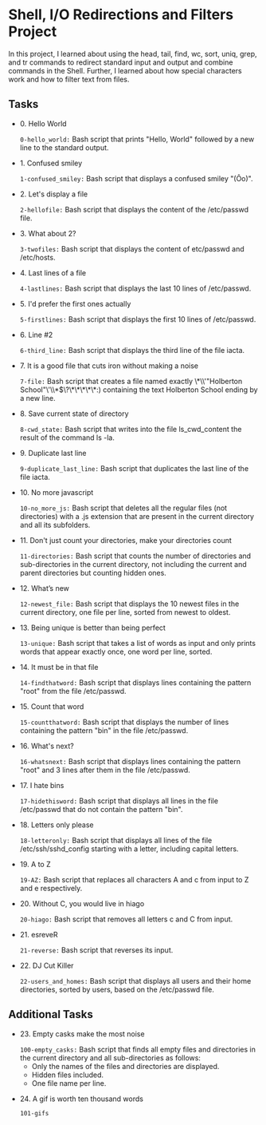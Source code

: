  <h1>Shell, I/O Redirections and Filters Project</h1>
  <p>In this project, I learned about using the head, tail, find, wc, sort, uniq, grep, and tr commands to redirect standard input and output and combine commands in the Shell. Further, I learned about how special characters work and how to filter text from files.</p>
  <h2>Tasks</h2>
  <ul>
    <li>
      <p>0. Hello World</p>
      <code>0-hello_world:</code> Bash script that prints "Hello, World" followed by a new line to the standard output.
    </li>
    <li>
      <p>1. Confused smiley</p>
      <code>1-confused_smiley:</code> Bash script that displays a confused smiley "(Ôo)".
    </li>
    <li>
      <p>2. Let's display a file</p>
      <code>2-hellofile:</code> Bash script that displays the content of the /etc/passwd file.
    </li>
    <li>
      <p>3. What about 2?</p>
      <code>3-twofiles:</code> Bash script that displays the content of etc/passwd and /etc/hosts.
    </li>
    <li>
      <p>4. Last lines of a file</p>
      <code>4-lastlines:</code> Bash script that displays the last 10 lines of /etc/passwd.
    </li>
    <li>
      <p>5. I'd prefer the first ones actually</p>
      <code>5-firstlines:</code> Bash script that displays the first 10 lines of /etc/passwd.
    </li>
    <li>
      <p>6. Line #2</p>
      <code>6-third_line:</code> Bash script that displays the third line of the file iacta.
    </li>
    <li>
      <p>7. It is a good file that cuts iron without making a noise</p>
      <code>7-file:</code> Bash script that creates a file named exactly \*\\'"Holberton School"\'\\*$\?\*\*\*\*\*:) containing the text Holberton School ending by a new line.
    </li>
    <li>
      <p>8. Save current state of directory</p>
      <code>8-cwd_state:</code> Bash script that writes into the file ls_cwd_content the result of the command ls -la.
    </li>
    <li>
      <p>9. Duplicate last line</p>
      <code>9-duplicate_last_line:</code> Bash script that duplicates the last line of the file iacta.
    </li>
    <li>
      <p>10. No more javascript</p>
      <code>10-no_more_js:</code> Bash script that deletes all the regular files (not directories) with a .js extension that are present in the current directory and all its subfolders.
    </li>
    <li>
      <p>11. Don't just count your directories, make your directories count</p>
      <code>11-directories:</code> Bash script that counts the number of directories and sub-directories in the current directory, not including the current and parent directories but counting hidden ones.
    </li>
    <li>
      <p>12. What’s new</p>
      <code>12-newest_file:</code> Bash script that displays the 10 newest files in the current directory, one file per line, sorted from newest to oldest.
    </li>
    <li>
      <p>13. Being unique is better than being perfect</p>
      <code>13-unique:</code> Bash script that takes a list of words as input and only prints words that appear exactly once, one word per line, sorted.
    </li>
    <li>
      <p>14. It must be in that file</p>
      <code>14-findthatword:</code> Bash script that displays lines containing the pattern "root" from the file /etc/passwd.
    </li>
    <li>
      <p>15. Count that word</p>
      <code>15-countthatword:</code> Bash script that displays the number of lines containing the pattern "bin" in the file /etc/passwd.
    </li>
    <li>
      <p>16. What's next?</p>
      <code>16-whatsnext:</code> Bash script that displays lines containing the pattern "root" and 3 lines after them in the file /etc/passwd.
    </li>
    <li>
      <p>17. I hate bins</p>
      <code>17-hidethisword:</code> Bash script that displays all lines in the file /etc/passwd that do not contain the pattern "bin".
    </li>
    <li>
      <p>18. Letters only please</p>
      <code>18-letteronly:</code> Bash script that displays all lines of the file /etc/ssh/sshd_config starting with a letter, including capital letters.
    </li>
    <li>
      <p>19. A to Z</p>
      <code>19-AZ:</code> Bash script that replaces all characters A and c from input to Z and e respectively.
    </li>
    <li>
      <p>20. Without C, you would live in hiago</p>
      <code>20-hiago:</code> Bash script that removes all letters c and C from input.
    </li>
    <li>
      <p>21. esreveR</p>
      <code>21-reverse:</code> Bash script that reverses its input.
    </li>
    <li>
      <p>22. DJ Cut Killer</p>
      <code>22-users_and_homes:</code> Bash script that displays all users and their home directories, sorted by users, based on the /etc/passwd file.
    </li>
  </ul>

  <h2>Additional Tasks</h2>

  <ul>
    <li>
      <p>23. Empty casks make the most noise</p>
      <code>100-empty_casks:</code> Bash script that finds all empty files and directories in the current directory and all sub-directories as follows:
      <ul>
        <li>Only the names of the files and directories are displayed.</li>
        <li>Hidden files included.</li>
        <li>One file name per line.</li>
      </ul>
    </li>
    <li>
      <p>24. A gif is worth ten thousand words</p>
      <code>101-gifs
